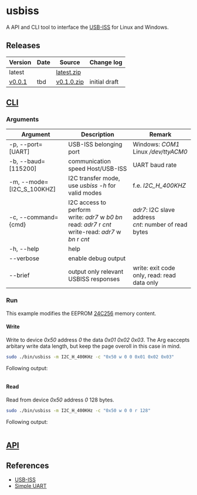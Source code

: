 

# usbiss
A API and CLI tool to interface the [USB-ISS](http://www.robot-electronics.co.uk/htm/usb_iss_tech.htm) for Linux and Windows.


## Releases
| Version                                                                       | Date       | Source                                                                                                                  | Change log                         |
| ----------------------------------------------------------------------------- | ---------- | ----------------------------------------------------------------------------------------------------------------------- | ---------------------------------- |
| latest                                                                        |            | <a id="raw-url" href="">latest.zip</a> |                                    |
| [v0.0.1]() | tbd | <a id="raw-url" href="">v0.1.0.zip</a> | initial draft                      |


## [CLI](./usbiss_main.c)

### Arguments
| Argument                  | Description                                                                                                                 | Remark                                                       |
| ------------------------- | --------------------------------------------------------------------------------------------------------------------------- | ------------------------------------------------------------ |
| -p, --port=[UART]         | USB-ISS belonging _<UART>_ port                                                                                             | Windows: _COM1_ <br /> Linux _/dev/ttyACM0_                  |
| -b, --baud=[115200]       | communication speed Host/USB-ISS                                                                                            | UART baud rate                                               |
| -m, --mode=[I2C_S_100KHZ] | I2C transfer mode, use _usbiss -h_ for valid modes                                                                          | f.e. _I2C_H_400KHZ_                                          |
| -c, --command={cmd}       | I2C access to perform <br /> write: _adr7_ w _b0_ _bn_ <br /> read: _adr7_ r _cnt_ <br /> write-read: _adr7_ w _bn_ r _cnt_ | _adr7_: I2C slave address <br /> _cnt_: number of read bytes |
| -h, --help                | help                                                                                                                        |                                                              |
| --verbose                 | enable debug output                                                                                                         |                                                              |
| --brief                   | output only relevant USBISS responses                                                                                       | write: exit code only, read: read data only                  |

### Run
This example modifies the EEPROM [24C256](https://ww1.microchip.com/downloads/en/devicedoc/doc0670.pdf) memory content.

#### Write
Write to device _0x50_ address _0_ the data _0x01 0x02 0x03_. The Arg eaccepts arbitary write data length, but keep the page overoll in this case in mind.

```bash
sudo ./bin/usbiss -m I2C_H_400KHz -c "0x50 w 0 0 0x01 0x02 0x03"
```

Following output:
```bash

```

#### Read
Read from device _0x50_ address _0_ 128 bytes.

```bash
sudo ./bin/usbiss -m I2C_H_400KHz -c "0x50 w 0 0 r 128"
```

Following output:
```bash

```

## [API](./usbiss.h)






## References
  * [USB-ISS](http://www.robot-electronics.co.uk/htm/usb_iss_tech.htm)
  * [Simple UART](https://github.com/AndreRenaud/simple_uart)
